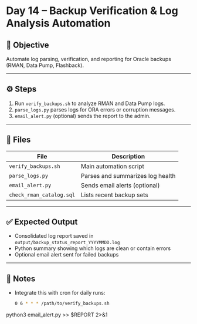 # Day 14 – Backup Verification & Log Analysis Automation

## 🎯 Objective

Automate log parsing, verification, and reporting for Oracle backups (RMAN, Data Pump, Flashback).

---

## ⚙️ Steps

1. Run `verify_backups.sh` to analyze RMAN and Data Pump logs.
2. `parse_logs.py` parses logs for ORA errors or corruption messages.
3. `email_alert.py` (optional) sends the report to the admin.

---

## 📂 Files

| File | Description |
|------|--------------|
| `verify_backups.sh` | Main automation script |
| `parse_logs.py` | Parses and summarizes log health |
| `email_alert.py` | Sends email alerts (optional) |
| `check_rman_catalog.sql` | Lists recent backup sets |

---

## ✅ Expected Output

- Consolidated log report saved in `output/backup_status_report_YYYYMMDD.log`
- Python summary showing which logs are clean or contain errors
- Optional email alert sent for failed backups

---

## 🧠 Notes

- Integrate this with cron for daily runs:
  ```bash
  0 6 * * * /path/to/verify_backups.sh

python3 email_alert.py >> $REPORT 2>&1


